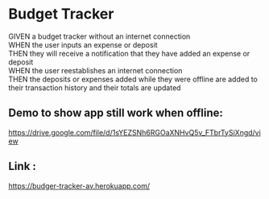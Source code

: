 # Budget Tracker 
GIVEN a budget tracker without an internet connection </br>
WHEN the user inputs an expense or deposit </br>
THEN they will receive a notification that they have added an expense or deposit </br>
WHEN the user reestablishes an internet connection </br>
THEN the deposits or expenses added while they were offline are added to their transaction history and their totals are updated </br>

## Demo to show app still work when offline:
https://drive.google.com/file/d/1sYEZSNh6RGOaXNHvQ5v_FTbrTySiXngd/view

## Link :
https://budger-tracker-av.herokuapp.com/

